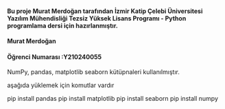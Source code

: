 #### Bu proje Murat Merdoğan tarafından İzmir Katip Çelebi Üniversitesi Yazılım Mühendisliği Tezsiz Yüksek Lisans Programı  - Python programlama dersi için hazırlanmıştır.

####  Murat Merdoğan
####  Öğrenci Numarası :Y210240055

NumPy,
pandas,
matplotlib
seaborn
kütüpnaleri kullanılmıştır.

aşağıda yüklemek için komutlar vardır

pip install pandas
pip install matplotlib
pip install seaborn
pip install numpy